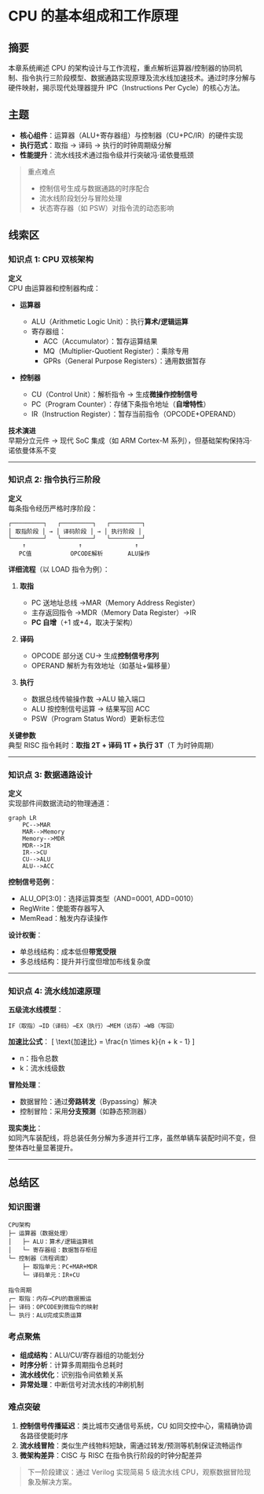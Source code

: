 # CPU 的基本组成和工作原理

## 摘要

本章系统阐述 CPU 的架构设计与工作流程，重点解析运算器/控制器的协同机制、指令执行三阶段模型、数据通路实现原理及流水线加速技术。通过时序分解与硬件映射，揭示现代处理器提升 IPC（Instructions Per Cycle）的核心方法。

## 主题

- **核心组件**：运算器（ALU+寄存器组）与控制器（CU+PC/IR）的硬件实现
- **执行范式**：取指 → 译码 → 执行的时钟周期级分解
- **性能提升**：流水线技术通过指令级并行突破冯·诺依曼瓶颈

> 重点难点
>
> - 控制信号生成与数据通路的时序配合
> - 流水线阶段划分与冒险处理
> - 状态寄存器（如 PSW）对指令流的动态影响

## 线索区

### 知识点 1: CPU 双核架构

**定义**  
CPU 由运算器和控制器构成：

- **运算器**

  - ALU（Arithmetic Logic Unit）：执行**算术/逻辑运算**
  - 寄存器组：
    - ACC（Accumulator）：暂存运算结果
    - MQ（Multiplier-Quotient Register）：乘除专用
    - GPRs（General Purpose Registers）：通用数据暂存

- **控制器**
  - CU（Control Unit）：解析指令 → 生成**微操作控制信号**
  - PC（Program Counter）：存储下条指令地址（**自增特性**）
  - IR（Instruction Register）：暂存当前指令（OPCODE+OPERAND）

**技术演进**  
早期分立元件 → 现代 SoC 集成（如 ARM Cortex-M 系列），但基础架构保持冯·诺依曼体系不变

---

### 知识点 2: 指令执行三阶段

**定义**  
每条指令经历严格时序阶段：

```plaintext
┌─────────┐   ┌─────────┐   ┌─────────┐
│ 取指阶段 │ → │ 译码阶段 │ → │ 执行阶段 │
└─────────┘   └─────────┘   └─────────┘
    ↑               ↑               ↑
   PC值           OPCODE解析       ALU操作
```

**详细流程**（以 LOAD 指令为例）：

1. **取指**

   - PC 送地址总线 →MAR（Memory Address Register）
   - 主存返回指令 →MDR（Memory Data Register）→IR
   - **PC 自增**（+1 或+4，取决于架构）

2. **译码**

   - OPCODE 部分送 CU→ 生成**控制信号序列**
   - OPERAND 解析为有效地址（如基址+偏移量）

3. **执行**
   - 数据总线传输操作数 →ALU 输入端口
   - ALU 按控制信号运算 → 结果写回 ACC
   - PSW（Program Status Word）更新标志位

**关键参数**  
典型 RISC 指令耗时：**取指 2T + 译码 1T + 执行 3T**（T 为时钟周期）

---

### 知识点 3: 数据通路设计

**定义**  
实现部件间数据流动的物理通道：

```mermaid
graph LR
    PC-->MAR
    MAR-->Memory
    Memory-->MDR
    MDR-->IR
    IR-->CU
    CU-->ALU
    ALU-->ACC
```

**控制信号范例**：

- ALU_OP[3:0]：选择运算类型（AND=0001, ADD=0010）
- RegWrite：使能寄存器写入
- MemRead：触发内存读操作

**设计权衡**：

- 单总线结构：成本低但**带宽受限**
- 多总线结构：提升并行度但增加布线复杂度

---

### 知识点 4: 流水线加速原理

**五级流水线模型**：

```plaintext
IF（取指）→ID（译码）→EX（执行）→MEM（访存）→WB（写回）
```

**加速比公式**：
\[
\text{加速比} = \frac{n \times k}{n + k - 1}
\]

- n：指令总数
- k：流水线级数

**冒险处理**：

- 数据冒险：通过**旁路转发**（Bypassing）解决
- 控制冒险：采用**分支预测**（如静态预测器）

**现实类比**：  
如同汽车装配线，将总装任务分解为多道并行工序，虽然单辆车装配时间不变，但整体吞吐量显著提升。

---

## 总结区

### 知识图谱

```plaintext
CPU架构
├─ 运算器（数据处理）
│   ├─ ALU：算术/逻辑运算核
│   └─ 寄存器组：数据暂存枢纽
└─ 控制器（流程调度）
    ├─ 取指单元：PC+MAR+MDR
    └─ 译码单元：IR+CU

指令周期
┌─ 取指：内存→CPU的数据搬运
├─ 译码：OPCODE到微指令的映射
└─ 执行：ALU完成实质运算
```

### 考点聚焦

- **组成结构**：ALU/CU/寄存器组的功能划分
- **时序分析**：计算多周期指令总耗时
- **流水线优化**：识别指令间依赖关系
- **异常处理**：中断信号对流水线的冲刷机制

### 难点突破

1. **控制信号传播延迟**：类比城市交通信号系统，CU 如同交控中心，需精确协调各路径使能时序
2. **流水线冒险**：类似生产线物料短缺，需通过转发/预测等机制保证流畅运作
3. **微架构差异**：CISC 与 RISC 在指令执行阶段的时钟分配差异

> 下一阶段建议：通过 Verilog 实现简易 5 级流水线 CPU，观察数据冒险现象及解决方案。
